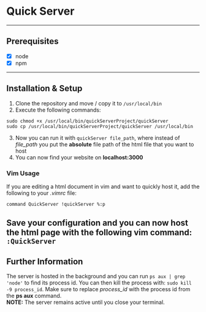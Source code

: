 # Quick Server
--------------
## Prerequisites
- [x] node
- [x] npm
--------------
## Installation & Setup
1. Clone the repository and move / copy it to `/usr/local/bin`  
2. Execute the following commands:
```  
sudo chmod +x /usr/local/bin/quickServerProject/quickServer  
sudo cp /usr/local/bin/quickServerProject/quickServer /usr/local/bin  
```  
3. Now you can run it with `quickServer file_path`, where instead of *file_path* you put the **absolute** file path of the html file that you want to host
4. You can now find your website on **localhost:3000**  
### Vim Usage
If you are editing a html document in vim and want to quickly host it, add the following to your *.vimrc* file:
```  
command QuickServer !quickServer %:p  
```   
Save your configuration and you can now host the html page with the following vim command: `:QuickServer`  
-----------------  
## Further Information
The server is hosted in the background and you can run `ps aux | grep 'node'` to find its process id. You can then kill the process with: `sudo kill -9 process_id`. Make sure to replace *process_id* with the process id from the **ps aux** command.  
**NOTE:** The server remains active until you close your terminal. 
